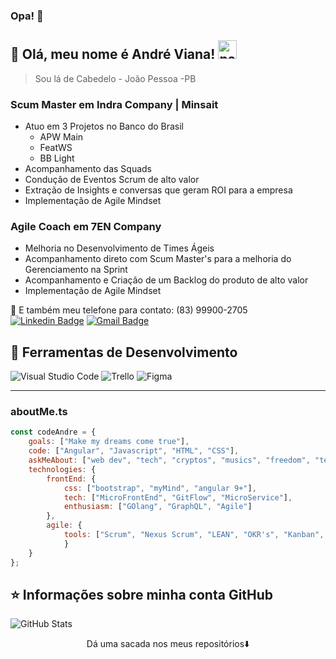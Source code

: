 ### Opa! 👋


## 💜 Olá, meu nome é <strong>André Viana!</strong> <img width="30" src="https://emojis.slackmojis.com/emojis/images/1593555389/9579/blob_excited.gif?1593555389" alt="party blob" />

> Sou lá de Cabedelo - João Pessoa -PB

### Scum Master em Indra Company | Minsait
- Atuo em 3 Projetos no Banco do Brasil 
  - APW Main 
  - FeatWS
  - BB Light
- Acompanhamento das Squads
- Condução de Eventos Scrum de alto valor 
- Extração de Insights e conversas que geram ROI para a empresa 
- Implementação de Agile Mindset

### Agile Coach em 7EN Company 
- Melhoria no Desenvolvimento de Times Ágeis 
- Acompanhamento direto com Scum Master's para a melhoria do Gerenciamento na Sprint 
- Acompanhamento e Criação de um Backlog do produto de alto valor 
- Implementação de Agile Mindset 

🎯 E também meu telefone para contato: (83) 99900-2705 <br>
[![Linkedin Badge](https://img.shields.io/badge/-Andre%20Viana-6633cc?style=flat-square&logo=Linkedin&logoColor=white&link=https://www.linkedin.com/in/andrevianacode/)](https://www.linkedin.com/in/andrevianacode/) 
[![Gmail Badge](https://img.shields.io/badge/-aaugustogv@gmail.com-6633cc?style=flat-square&logo=Gmail&logoColor=white&link=mailto:code.andre3@gmail.com)](mailto:code.andre3@gmail.com)

## 🚀 Ferramentas de Desenvolvimento

  ![Visual Studio Code](https://img.shields.io/badge/-Visual%20Studio%20Code-333333?style=flat&logo=visual-studio-code&logoColor=007ACC)
  ![Trello](https://img.shields.io/badge/-Trello-333333?style=flat&logo=trello&logoColor=007ACC)
  ![Figma](https://img.shields.io/badge/-Figma-333333?style=flat&logo=figma&logoColor=007ACC)

---

### aboutMe.ts

```javascript
const codeAndre = {
    goals: ["Make my dreams come true"],
    code: ["Angular", "Javascript", "HTML", "CSS"],
    askMeAbout: ["web dev", "tech", "cryptos", "musics", "freedom", "tea"],
    technologies: {
        frontEnd: {
            css: ["bootstrap", "myMind", "angular 9+"],
            tech: ["MicroFrontEnd", "GitFlow", "MicroService"],
            enthusiasm: ["GOlang", "GraphQL", "Agile"]
        },
        agile: { 
            tools: ["Scrum", "Nexus Scrum", "LEAN", "OKR's", "Kanban", "XP", "BDD", "PBB"]
            }
    }
};
```

## ⭐ Informações sobre minha conta GitHub
![GitHub Stats](https://github-readme-stats.vercel.app/api?username=aaugustogv&show_icons=true)

<p align="center">
Dá uma sacada nos meus repositórios⬇️  
</p>
